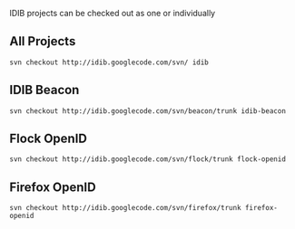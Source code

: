 IDIB projects can be checked out as one or individually

## All Projects ##

```
svn checkout http://idib.googlecode.com/svn/ idib
```

## IDIB Beacon ##

```
svn checkout http://idib.googlecode.com/svn/beacon/trunk idib-beacon
```

## Flock OpenID ##

```
svn checkout http://idib.googlecode.com/svn/flock/trunk flock-openid
```

## Firefox OpenID ##

```
svn checkout http://idib.googlecode.com/svn/firefox/trunk firefox-openid
```
